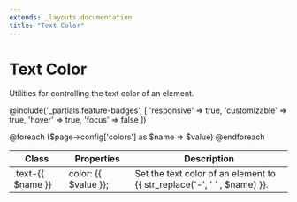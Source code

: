 ```yaml
---
extends: _layouts.documentation
title: "Text Color"
---
```


# Text Color

<div class="text-xl text-slate-light mb-4">
    Utilities for controlling the text color of an element.
</div>

@include('_partials.feature-badges', [
    'responsive' => true,
    'customizable' => true,
    'hover' => true,
    'focus' => false
])

<div class="border-t border-grey-lighter">
    <table class="w-full text-left" style="border-collapse: collapse;">
        <thead>
          <tr>
              <th class="text-sm font-semibold text-grey-darker p-2 bg-grey-lightest">Class</th>
              <th class="text-sm font-semibold text-grey-darker p-2 bg-grey-lightest">Properties</th>
              <th class="text-sm font-semibold text-grey-darker p-2 bg-grey-lightest">Description</th>
          </tr>
        </thead>
        <tbody class="align-baseline">
            @foreach ($page->config['colors'] as $name => $value)
            <tr>
                <td class="p-2 border-t border-smoke font-mono text-xs text-purple-dark whitespace-no-wrap">.text-{{ $name }}</td>
                <td class="p-2 border-t border-smoke font-mono text-xs text-blue-dark whitespace-no-wrap">color: {{ $value }};</td>
                <td class="p-2 border-t border-smoke text-sm text-grey-darker">Set the text color of an element to {{ str_replace('-',  ' ' , $name) }}.</td>
            </tr>
            @endforeach
        </tbody>
    </table>
</div>
